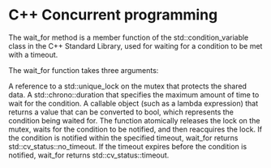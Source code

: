 # C++ Concurrent programming
The wait_for method is a member function of the std::condition_variable class in the C++ Standard Library, used for waiting for a condition to be met with a timeout.

The wait_for function takes three arguments:

A reference to a std::unique_lock on the mutex that protects the shared data.
A std::chrono::duration that specifies the maximum amount of time to wait for the condition.
A callable object (such as a lambda expression) that returns a value that can be converted to bool, which represents the condition being waited for.
The function atomically releases the lock on the mutex, waits for the condition to be notified, 
and then reacquires the lock. If the condition is notified within the specified timeout, wait_for returns std::cv_status::no_timeout. 
If the timeout expires before the condition is notified, wait_for returns std::cv_status::timeout.

